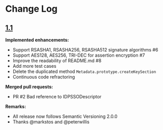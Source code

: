 # Change Log

## [1.1](#)

**Implemented enhancements:**
+ Support RSASHA1, RSASHA256, RSASHA512 signature algorithms #6
+ Support AES128, AES256, TRI-DEC for assertion encryption #7
+ Improve the readability of README.md #8
+ Add more test cases
+ Delete the duplicated method `Metadata.prototype.createKeySection`
+ Continuous code refractoring

**Merged pull requests:**
+ PR #2 Bad reference to IDPSSODescriptor

**Remarks:**
+ All release now follows Semantic Versioning 2.0.0
+ Thanks @markstos and @peterwillis
